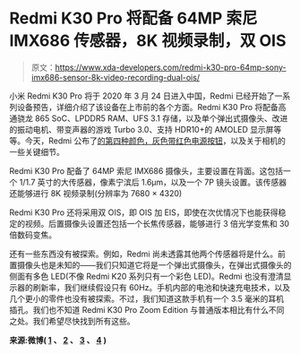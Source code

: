 # Redmi K30 Pro 将配备 64MP 索尼 IMX686 传感器，8K 视频录制，双 OIS

> 原文：<https://www.xda-developers.com/redmi-k30-pro-64mp-sony-imx686-sensor-8k-video-recording-dual-ois/>

小米 Redmi K30 Pro 将于 2020 年 3 月 24 日进入中国，Redmi 已经开始了一系列设备预告，详细介绍了该设备在上市前的各个方面。Redmi K30 Pro 将配备高通骁龙 865 SoC、LPDDR5 RAM、UFS 3.1 存储，以及单个弹出式摄像头、改进的振动电机、带变声器的游戏 Turbo 3.0、支持 HDR10+的 AMOLED 显示屏等等。今天，Redmi 公布了[的第四种颜色，灰色带红色电源按钮](https://www.weibo.com/3021514657/IzspLDzl1)，以及关于相机的一些关键细节。

Redmi K30 Pro 配备了 64MP 索尼 IMX686 摄像头，主要设置在背面。这包括一个 1/1.7 英寸的大传感器，像素宁滨后 1.6μm，以及一个 7P 镜头设置。该传感器还能够进行 8K 视频录制(分辨率为 7680 × 4320)

Redmi K30 Pro 还将采用双 OIS，即 OIS 加 EIS，即使在次优情况下也能获得稳定的视频。后置摄像头设置还包括一个长焦传感器，能够进行 3 倍光学变焦和 30 倍数码变焦。

还有一些东西没有被探索。例如，Redmi 尚未透露其他两个传感器将是什么。前置摄像头也是未知的——我们只知道它将是一个弹出式摄像头，在弹出式摄像头的侧面有多色 LED(不像 Redmi K20 系列只有一个彩色 LED)。Redmi 也没有澄清显示器的刷新率，我们继续假设只有 60Hz。手机内部的电池和快速充电技术，以及几个更小的零件也没有被探索。不过，我们知道这款手机有一个 3.5 毫米的耳机插孔。我们也不知道 Redmi K30 Pro Zoom Edition 与普通版本相比有什么不同之处。我们希望尽快找到所有这些。

**来源:微博( [1](https://www.weibo.com/3021514657/IztZ6tOYC) 、 [2](https://www.weibo.com/3021514657/IzsdiikzV) 、 [3](https://www.weibo.com/3021514657/IztAmhmS0?type=comment#_rnd1584698886837) 、 [4](https://www.weibo.com/3021514657/IzuLL9IXi) )**